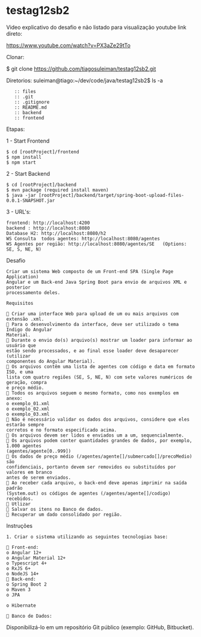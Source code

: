 # testag12sb2

Video explicativo do desafio e não listado para visualização youtube
link direto:

   https://www.youtube.com/watch?v=PX3aZe29tTo

Clonar:
    
   $ git clone https://github.com/tiagosuleiman/testag12sb2.git
   
Diretorios:
suleiman@tiago:~/dev/code/java/testag12sb2$ ls -a
   
       :: files
       :: .git 
       :: .gitignore
       :: README.md
       :: backend
       :: frontend

Etapas: 

  1 - Start Frontend

    $ cd [rootProject]/frontend
    $ npm install
    $ npm start
  
  2 - Start Backend
  
    $ cd [rootProject]/backend
    $ mvn package (required install maven)
    $ java -jar [rootProject]/backend/target/spring-boot-upload-files-0.0.1-SNAPSHOT.jar

  3 - URL's:
    
    frontend: http://localhost:4200
    backend : http://localhost:8080
    Database H2: http://localhost:8080/h2
    WS Consulta  todos agentes: http://localhost:8080/agentes
    WS Agentes por região: http://localhost:8080/agentes/SE   (Options: SE, S, NE, N)
     
Desafio
    
    Criar um sistema Web composto de um Front-end SPA (Single Page Application)
    Angular e um Back-end Java Spring Boot para envio de arquivos XML e posterior
    processamento deles.
    
    Requisitos
    
     Criar uma interface Web para upload de um ou mais arquivos com extensão .xml.
     Para o desenvolvimento da interface, deve ser utilizado o tema Indigo do Angular
    Material.
     Durante o envio do(s) arquivo(s) mostrar um loader para informar ao usuário que
    estão sendo processados, e ao final esse loader deve desaparecer (utilizar
    componentes do Angular Material).
     Os arquivos contêm uma lista de agentes com código e data em formato ISO, e uma
    lista com quatro regiões (SE, S, NE, N) com sete valores numéricos de geração, compra
    e preço médio.
     Todos os arquivos seguem o mesmo formato, como nos exemplos em anexo:
    o exemplo_01.xml
    o exemplo_02.xml
    o exemplo_03.xml
     Não é necessário validar os dados dos arquivos, considere que eles estarão sempre
    corretos e no formato especificado acima.
     Os arquivos devem ser lidos e enviados um a um, sequencialmente.
     Os arquivos podem conter quantidades grandes de dados, por exemplo, 1.000 agentes
    (agentes/agente[0..999])
     Os dados de preço médio (/agentes/agente[]/submercado[]/precoMedio) são
    confidenciais, portanto devem ser removidos ou substituídos por valores em branco
    antes de serem enviados.
     Ao receber cada arquivo, o back-end deve apenas imprimir na saída padrão
    (System.out) os códigos de agentes (/agentes/agente[]/codigo) recebidos.
     Utlizar
     Salvar os itens no Banco de dados.
     Recuperar um dado consolidado por região.

Instruções

    1. Criar o sistema utilizando as seguintes tecnologias base:

     Front-end:
    o Angular 12+
    o Angular Material 12+
    o Typescript 4+
    o RxJS 6+
    o NodeJS 14+
     Back-end:
    o Spring Boot 2
    o Maven 3
    o JPA

    o Hibernate

     Banco de Dados:

Disponibilizá-lo em um repositório Git público (exemplo: GitHub, Bitbucket).
